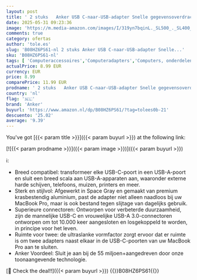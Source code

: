 ```yaml
---
layout: post
title: ' 2 stuks   Anker USB C-naar-USB-adapter Snelle gegevensoverdracht  USB-C naar USB 3.0 vrouwelijke adapter voor MacBook Pro 2020  iPad Pro 2020  Samsung Notebook 9  Dell XPS en meer Type C-apparaten'
date: 2025-05-31 09:23:36
image: 'https://m.media-amazon.com/images/I/319yn7bqinL._SL500_._SL400_.jpg'
comments: true
category: ofertas
author: 'tole.es'
slug: 'B08HZ6PS61-nl 2 stuks Anker USB C-naar-USB-adapter Snelle...'
sku: 'B08HZ6PS61-nl'
tags: [ 'Computeraccessoires','Computeradapters','Computers, onderdelen & accessoires','Elektronica','USB naar USB-adapters','anker','🇳🇱', ]
actualPrice: 8.99 EUR
currency: EUR
price: 8.99
comparePrice: 11.99 EUR
prodname: ' 2 stuks   Anker USB C-naar-USB-adapter Snelle gegevensoverdracht  USB-C naar USB 3.0 vrouwelijke adapter voor MacBook Pro 2020  iPad Pro 2020  Samsung Notebook 9  Dell XPS en meer Type C-apparaten'
country: 'nl'
flag: '🇳🇱'
brand: 'Anker'
buyurl: 'https://www.amazon.nl/dp/B08HZ6PS61/?tag=tolees0b-21'
descuento: '25.02'
average: '9.39'
---
```


You've got [{{< param title >}}]({{< param buyurl >}}) at the following link:

[![{{< param prodname >}}]({{< param image >}})]({{< param buyurl >}})

ℹ️:

- Breed compatibel: transformeer elke USB-C-poort in een USB-A-poort en sluit een breed scala aan USB-A-apparaten aan, waaronder externe harde schijven, telefoons, muizen, printers en meer.
- Sterk en stijlvol: Afgewerkt in Space Gray en gemaakt van premium krasbestendig aluminium, past de adapter niet alleen naadloos bij uw MacBook Pro, maar is ook bestand tegen slijtage van dagelijks gebruik.
- Superieure connectoren: Ontworpen voor verbeterde duurzaamheid, zijn de mannelijke USB-C en vrouwelijke USB-A 3.0-connectoren ontworpen om tot 10.000 keer aangesloten en losgekoppeld te worden, in principe voor het leven.
- Ruimte voor twee: de ultraslanke vormfactor zorgt ervoor dat er ruimte is om twee adapters naast elkaar in de USB-C-poorten van uw MacBook Pro aan te sluiten.
- Anker Voordeel: Sluit je aan bij de 55 miljoen+aangedreven door onze toonaangevende technologie.

[🛒 Check the deal!!]({{< param buyurl >}})
{{<world>}}B08HZ6PS61{{</world>}}
